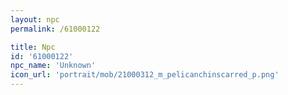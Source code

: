 ```yaml
---
layout: npc
permalink: /61000122

title: Npc
id: '61000122'
npc_name: 'Unknown'
icon_url: 'portrait/mob/21000312_m_pelicanchinscarred_p.png'
---
```

